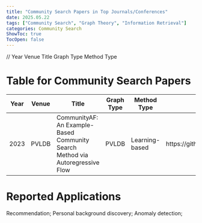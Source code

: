```yaml
---
title: "Community Search Papers in Top Journals/Conferences"
date: 2025.05.22
tags: ["Community Search", "Graph Theory", "Information Retrieval"]
categories: Community Search
ShowToc: true
TocOpen: false
---
```



// Year  Venue  Title  Graph Type   Method Type 

# Table for Community Search Papers

<table id="CS" class="display">
  <thead>
    <tr>
      <th>Year</th>
      <th>Venue</th>
      <th>Title</th>
      <th>Graph Type</th>
      <th>Method Type</th>
      <th>Codebase</th>
    </tr>
  </thead>
  <tbody>
    <tr><td>2023</td><td>PVLDB</td><td>CommunityAF: An Example-Based Community Search Method via Autoregressive Flow</td><td>PVLDB</td><td>Learning-based</td><td>https://github.com/JiazunChen/CommunityAF</td></tr>
    <!-- <tr><td>Bob</td><td>25</td></tr> -->
  </tbody>
</table>

<link rel="stylesheet" type="text/css" href="https://cdn.datatables.net/1.13.6/css/jquery.dataTables.css">
<script src="https://code.jquery.com/jquery-3.5.1.js"></script>
<script src="https://cdn.datatables.net/1.13.6/js/jquery.dataTables.js"></script>
<script>
$(document).ready(function () {
    $('#CS').DataTable();
});
</script>


# Reported Applications
Recommendation; Personal background discovery; Anomaly detection;